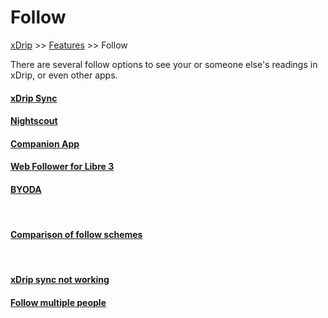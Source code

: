 # Follow
[xDrip](../README.md) >> [Features](./Features_page.md) >> Follow  
  
There are several follow options to see your or someone else's readings in xDrip, or even other apps.  
  
#### [xDrip Sync](./xDripSync.md)
#### [Nightscout](./Follow/FollowNightscout.md)
#### [Companion App](./Follow/CompanionApp.md)
#### [Web Follower for Libre 3](./Libre3_Follow.md)
#### [BYODA](./DexcomAppxDrip.md)
<br/>  
  
#### [Comparison of follow schemes](./How-to-follow.md)
<br/>  
  
#### [xDrip sync not working](./xDrip-Sync-not-working.md)
#### [Follow multiple people](./Variants.md)
